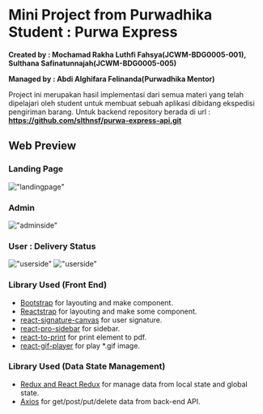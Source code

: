 # Mini Project from Purwadhika Student : Purwa Express
**Created by : Mochamad Rakha Luthfi Fahsya(JCWM-BDG0005-001), Sulthana Safinatunnajah(JCWM-BDG0005-005)**

**Managed by : Abdi Alghifara Felinanda(Purwadhika Mentor)**

Project ini merupakan hasil implementasi dari semua materi yang telah dipelajari oleh student untuk membuat sebuah aplikasi dibidang ekspedisi pengiriman barang. Untuk backend repository berada di url : **https://github.com/slthnsf/purwa-express-api.git**

## Web Preview

### Landing Page
!["landingpage"](documentation/images/landing_page.png)

### Admin
!["adminside"](documentation/images/admin/Input%20pengiriman%20Page.png)

### User : Delivery Status
!["userside"](documentation/images/users/status%20page.png)
!["userside"](documentation/images/users/detail%20page.png)

### Library Used (Front End)
- [Bootstrap](https://getbootstrap.com/docs/4.0/getting-started/introduction/) for layouting and make component.
- [Reactstrap](https://reactstrap.github.io/) for layouting and make some component.
- [react-signature-canvas](https://www.npmjs.com/package/react-signature-canvas) for user signature.
- [react-pro-sidebar](https://www.npmjs.com/package/react-pro-sidebar) for sidebar.
- [react-to-print](https://www.npmjs.com/package/react-to-print) for print element to pdf.
- [react-gif-player](https://www.npmjs.com/package/react-gif-player) for play *.gif image.

### Library Used (Data State Management)
- [Redux and React Redux](https://redux.js.org/) for manage data from local state and global state.
- [Axios](https://www.npmjs.com/package/axios) for get/post/put/delete data from back-end API.